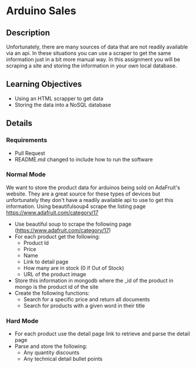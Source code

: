 # Arduino Sales

## Description
Unfortunately, there are many sources of data that are not readily available via an api.  In these situations you can use a scraper
to get the same information just in a bit more manual way.  In this assignment you will be scraping a site and storing the information
in your own local database.

## Learning Objectives
* Using an HTML scrapper to get data
* Storing the data into a NoSQL database

## Details

### Requirements
* Pull Request
* README.md changed to include how to run the software

### Normal Mode
We want to store the product data for arduinos being sold on AdaFruit's website.  They are a great source for these types of devices
but unfortunately they don't have a readily available api to use to get this information.  Using beautifulsoup4 scrape the listing page
https://www.adafruit.com/category/17 

* Use beautiful soup to scrape the following page (https://www.adafruit.com/category/17)
* For each product get the following:
	* Product Id
	* Price
	* Name
	* Link to detail page
	* How many are in stock (0 if Out of Stock)
	* URL of the product image
* Store this information in mongodb where the _id of the product in mongo is the product id of the site
* Create the following functions:
	* Search for a specific price and return all documents
	* Search for products with a given word in their title

### Hard Mode
* For each product use the detail page link to retrieve and parse the detail page
* Parse and store the following:
	* Any quantity discounts
	* Any technical detail bullet points
